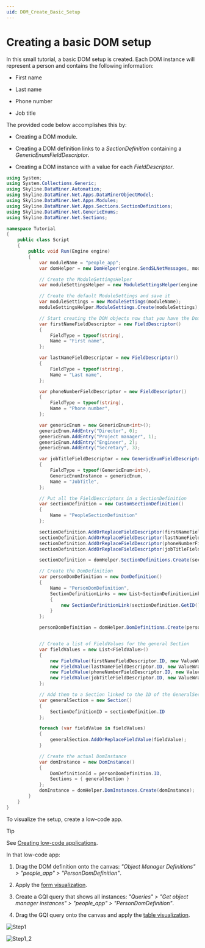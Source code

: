 ```yaml
---
uid: DOM_Create_Basic_Setup
---
```


# Creating a basic DOM setup

In this small tutorial, a basic DOM setup is created. 
Each DOM instance will represent a person and contains the following information:

- First name

- Last name

- Phone number

- Job title

The provided code below accomplishes this by:

- Creating a DOM module.

- Creating a DOM definition links to a *SectionDefinition* containing a *GenericEnumFieldDescriptor*.

- Creating a DOM instance with a value for each *FieldDescriptor*.

```C#
using System;
using System.Collections.Generic;
using Skyline.DataMiner.Automation;
using Skyline.DataMiner.Net.Apps.DataMinerObjectModel;
using Skyline.DataMiner.Net.Apps.Modules;
using Skyline.DataMiner.Net.Apps.Sections.SectionDefinitions;
using Skyline.DataMiner.Net.GenericEnums;
using Skyline.DataMiner.Net.Sections;

namespace Tutorial
{
    public class Script
    {
        public void Run(Engine engine)
        {
            var moduleName = "people_app";
            var domHelper = new DomHelper(engine.SendSLNetMessages, moduleName);

            // Create the ModuleSettingsHelper
            var moduleSettingsHelper = new ModuleSettingsHelper(engine.SendSLNetMessages);

            // Create the default ModuleSettings and save it
            var moduleSettings = new ModuleSettings(moduleName);
            moduleSettingsHelper.ModuleSettings.Create(moduleSettings);

            // Start creating the DOM objects now that you have the DomHelper
            var firstNameFieldDescriptor = new FieldDescriptor()
            {
                FieldType = typeof(string),
                Name = "First name",
            };

            var lastNameFieldDescriptor = new FieldDescriptor()
            {
                FieldType = typeof(string),
                Name = "Last name",
            };

            var phoneNumberFieldDescriptor = new FieldDescriptor()
            {
                FieldType = typeof(string),
                Name = "Phone number",
            };

            var genericEnum = new GenericEnum<int>();
            genericEnum.AddEntry("Director", 0);
            genericEnum.AddEntry("Project manager", 1);
            genericEnum.AddEntry("Engineer", 2);
            genericEnum.AddEntry("Secretary", 3);

            var jobTitleFieldDescriptor = new GenericEnumFieldDescriptor()
            {
                FieldType = typeof(GenericEnum<int>),
                GenericEnumInstance = genericEnum,
                Name = "JobTitle",
            };

            // Put all the FieldDescriptors in a SectionDefinition
            var sectionDefinition = new CustomSectionDefinition()
            {
                Name = "PeopleSectionDefinition"
            };

            sectionDefinition.AddOrReplaceFieldDescriptor(firstNameFieldDescriptor);
            sectionDefinition.AddOrReplaceFieldDescriptor(lastNameFieldDescriptor);
            sectionDefinition.AddOrReplaceFieldDescriptor(phoneNumberFieldDescriptor);
            sectionDefinition.AddOrReplaceFieldDescriptor(jobTitleFieldDescriptor);

            sectionDefinition = domHelper.SectionDefinitions.Create(sectionDefinition) as CustomSectionDefinition;

            // Create the DomDefinition
            var personDomDefinition = new DomDefinition()
            {
                Name = "PersonDomDefinition",
                SectionDefinitionLinks = new List<SectionDefinitionLink>()
                {
                    new SectionDefinitionLink(sectionDefinition.GetID())
                }
            };

            personDomDefinition = domHelper.DomDefinitions.Create(personDomDefinition);


            // Create a list of FieldValues for the general Section
            var fieldValues = new List<FieldValue>()
            {
                new FieldValue(firstNameFieldDescriptor.ID, new ValueWrapper<string>("John")),
                new FieldValue(lastNameFieldDescriptor.ID, new ValueWrapper<string>("Doe")),
                new FieldValue(phoneNumberFieldDescriptor.ID, new ValueWrapper<string>("0423482635")),
                new FieldValue(jobTitleFieldDescriptor.ID, new ValueWrapper<int>(0)),
            };

            // Add them to a Section linked to the ID of the GeneralSectionDefinition
            var generalSection = new Section()
            {
                SectionDefinitionID = sectionDefinition.ID
            };

            foreach (var fieldValue in fieldValues)
            {
                generalSection.AddOrReplaceFieldValue(fieldValue);
            }

            // Create the actual DomInstance
            var domInstance = new DomInstance()
            {
                DomDefinitionId = personDomDefinition.ID,
                Sections = { generalSection }
            };
            domInstance = domHelper.DomInstances.Create(domInstance);
        }
    }
}
```

To visualize the setup, create a low-code app.

> [!TIP]
> See [Creating low-code applications](xref:Creating_custom_apps).

In that low-code app:

1. Drag the DOM definition onto the canvas: *"Object Manager Definitions" > "people_app" > "PersonDomDefinition"*.

1. Apply the [form visualization](xref:DashboardForm).

1. Create a GQI query that shows all instances: *"Queries" > "Get object manager instances" > "people_app" > "PersonDomDefinition"*.

1. Drag the GQI query onto the canvas and apply the [table visualization](xref:DashboardTable).

![Step1](~/user-guide/images/DOM_Remove_Enum_Entry_Step1_1.png)

![Step1_2](~/user-guide/images/DOM_Remove_Enum_Entry_Step1_2.png)
